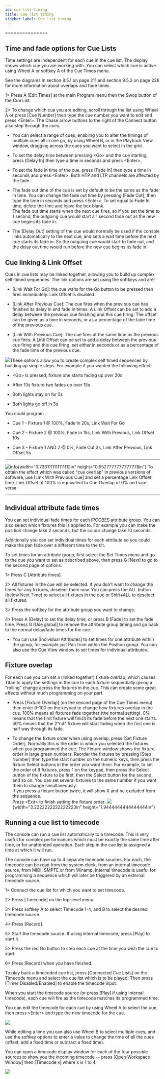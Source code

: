 ```yaml
---
id: cue-list-timing 
title: Cue list timing
sidebar_label: Cue list timing
---
```

===============

Time and fade options for Cue Lists
-----------------------------------

Time settings are independent for each cue in the cue list. The display
shows which cue you are working with. You can select which cue is active
using Wheel A or softkey A of the Cue Times menu.

See the diagrams in section 8.5.1 on page 211 and section 9.5.2 on page
228 for more information about overlaps and fade times.

1\> Press A \[Edit Times\] at the main Program menu then the Swop button
of the Cue List.

2\> To change which cue you are editing, scroll through the list using
Wheel A or press \[Cue Number\] then type the cue number you want to
edit and press \<Enter\>. The Chase arrow buttons to the right of the
Connect button also step through the cues.

-   You can select a range of cues, enabling you to alter the timings of
    multiple cues all in one go, by using Wheel B, or in the Playback
    View window, dragging across the cues you want to select in the
    grid.

-   To set the delay time between pressing \<Go\> and the cue starting,
    press \[Delay In\] then type a time in seconds and press \<Enter\>.

-   To set the fade in time of the cue, press \[Fade In\] then type a
    time in seconds and press \<Enter\>. Both HTP and LTP channels are
    affected by the fade.

-   The fade out time of the cue is set by default to be the same as the
    fade in time. You can change the fade out time by pressing \[Fade
    Out\], then type the time in seconds and press \<Enter\>. To set
    equal to Fade In time, delete the time and leave the box blank.\
    The fade out time starts when the next cue fires, so if you set the
    time to 1 second, the outgoing cue would start a 1 second fade out
    as the new cue begins its fade in.

-   The \[Delay Out\] setting of the cue would normally be used if the
    console links automatically to the next cue, and sets a wait time
    before the next cue starts its fade in. So the outgoing cue would
    start to fade out, and the delay out time would run before the new
    cue begins its fade in.

Cue linking & Link Offset
-------------------------

Cues in cue lists may be linked together, allowing you to build up
complex self-timed sequences. The link options are set using the
softkeys and are:

-   \[Link Wait For Go\]: the cue waits for the Go button to be pressed
    then fires immediately. Link Offset is disabled.

-   \[Link After Previous Cue\]: The cue fires when the previous cue has
    finished its delay in and fade in times. A Link Offset can be set to
    add a delay between the previous cue finishing and this cue firing.
    The offset can be given as a time in seconds, or as a percentage of
    the fade time of the previous cue.

-   \[Link With Previous Cue\]: The cue fires at the same time as the
    previous cue fires. A Link Offset can be set to add a delay between
    the previous cue firing and this cue firing, set either in seconds
    or as a percentage of the fade time of the previous cue.

![](/docs/images/image262.png)These options allow you to create complex
self timed sequences by building up simple steps. For example if you
wanted the following effect:

-   \<Go\> is pressed, fixture one starts fading up over 20s

-   After 10s fixture two fades up over 15s

-   Both lights stay on for 5s

-   Both lights go off in 3s

You could program

-   Cue 1 - Fixture 1 @ 100%, Fade In 20s, Link Wait For Go

-   Cue 2 - Fixture 2 @ 100%, Fade In 15s, Link With Previous, Link
    Offset 10s

-   Cue 3 - Fixture 1 AND 2 @ 0%, Fade Out 3s, Link After Previous, Link
    Offset 5s

  --------------------------------------------------------------------------------------------- ------------------------------------------------------------------------------------------------------------------------------------------------------------------------------------------------------------------------------------
  ![info](/docs/images/image6.png){width="0.7361111111111112in" height="0.6527777777777778in"}   To obtain the effect which was called "cue overlap" in previous versions of software, use \[Link With Previous Cue\] and set a percentage Link Offset time. Link Offset of 100% is equivalent to Cue Overlap of 0% and vice versa.
  --------------------------------------------------------------------------------------------- ------------------------------------------------------------------------------------------------------------------------------------------------------------------------------------------------------------------------------------

Individual attribute fade times
-------------------------------

You can set individual fade times for each IPCGBES attribute group. You
can also select which fixtures this is applied to. For example you can
make the position change take 2 seconds, but the colour change take 10
seconds.

Additionally you can set individual times for each attribute so you
could make the pan fade over a different time to the tilt.

To set times for an attribute group, first select the Set Times menu and
go to the cue you want to set as described above, then press G \[Next\]
to go to the second page of options.

1\> Press C \[Attribute times\].

2\> All fixtures in the cue will be selected. If you don't want to
change the times for any fixtures, deselect them now. You can press the
ALL button (below Next Time) to select all fixtures in the cue or
Shift+ALL to deselect all fixtures.

3\> Press the softkey for the attribute group you want to change.

4\> Press A \[Delay\] to set the delay time, or press B \[Fade\] to set
the fade time. Press G \[Use global\] to remove the attribute group
timing and go back to the normal delay/fade times for the cue.

-   You can use \[Individual Attributes\] to set times for one attribute
    within the group, for example just Pan from within the Position
    group. You can also use the Cue View window to set times for
    individual attributes.

Fixture overlap
---------------

For each cue you can set a (linked together) fixture overlap, which
causes Titan to apply the settings in the cue to each fixture
sequentially giving a "rolling" change across the fixtures in the cue.
This can create some great effects without much programming on your
part.

-   Press \[Fixture Overlap\] (on the second page of the Cue Times menu)
    then enter 0-100 on the keypad to change how fixtures overlap in the
    cue. 100% means all fixtures fade together (the normal setting). 0%
    means that the first fixture will finish its fade before the next
    one starts. 50% means that the 2^nd^ fixture will start fading when
    the first one is half way through its fade.

-   To change the fixture order when using overlap, press \[Set Fixture
    Order\]. Normally this is the order in which you selected the
    fixtures when you programmed the cue. The Fixture window shows the
    fixture order in large green numbers. Reorder the fixtures by
    pressing \[Step Number\] then type the start number on the numeric
    keys, then press the fixture Select buttons in the order you want
    them. For example, to set the order of 8 fixtures, press 1 on the
    keypad, then press the Select button of the fixture to be first,
    then the Select button for the second, and so on. You can set
    several fixtures to the same number if you want them to change
    simultaneously.\
    If you press a fixture button twice, it will show X and be excluded
    from the sequence.\
    Press \<Exit\> to finish setting the fixture order.
    ![](/docs/images/image241.png){width="3.2222222222222223in"
    height="1.9444444444444444in"}

Running a cue list to timecode
------------------------------

The console can run a cue list automatically to a timecode. This is very
useful for complex performances which must be exactly the same time
after time, or for unattended operation. Each step in the cue list is
assigned a time at which it will run.

The console can have up to 4 separate timecode sources. For each, the
timecode can be read from the system clock, from an internal timecode
source, from MIDI, SMPTE or from Winamp. Internal timecode is useful for
programming a sequence which will later be triggered by an external
timecode source.

1\> Connect the cue list for which you want to set timecode.

2\> Press \[Timecode\] on the top-level menu.

3\> Press softkey A to select Timecode 1-4, and B to select the desired
timecode source.

4\> Press \[Record\].

5\> Start the timecode source. If using internal timecode, press
\[Play\] to start it.

5\> Press the red Go button to step each cue at the time you wish the
cue to start.

6\> Press \[Record\] when you have finished.

To play back a timecoded cue list, press \[Connected Cue Lists\] on the
Timecode menu and select the cue list which is to be played. Then press
\[Timer Disabled/Enabled\] to enable the timecode input.

When you start the timecode source (or press \[Play\] if using internal
timecode), each cue will fire as the timecode matches its programmed
time.

You can edit the timecode for each cue by using Wheel A to select the
cue, then press \<Enter\> and type the new timecode for the cue.

![](/docs/images/image263.png)

While editing a time you can also use Wheel B to select multiple cues,
and use the softkey options to enter a value to change the time of all
the cues (offset, add a fixed time or subtract a fixed time).

You can open a timecode display window for each of the four possible
sources to show you the incoming timecode -- press \[Open Workspace
Window\] then \[Timecode x\] where x is 1 to 4.

![](/docs/images/image264.png)


